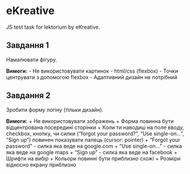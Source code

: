 # eKreative
JS test task for lektorium by eKreative.

## Завдання 1
Намалювати фігуру.

**Вимоги:**
    - Не використовувати картинок
    - html/css (flexbox)
    - Точки центрувати з допомогою flexbox
    - Адаптивний дизайн не потрібний

## Завдання 2
Зробити форму логіну (тільки дизайн).

**Вимоги:**
    + Не використовувати зображень
    + Форма повинна бути відцентрована посередині сторінки
    + Коли ти наводиш на поле вводу, checkbox, кнопку, чи силки (“forgot your password?”, “Use single-on...”, “Sign up”) повинен показувати палець (cursor: pointer)
    + “Forgot your password” - силка яка веде на google.com
    + “Use single-on…” - силка яка веде на google maps
    + “Sign up” - силка яка веде на facebook
    + Шрифти на вибір
    + Кольори повинні бути приблизно схожі
    + Розміри відносно екрану приблизно

